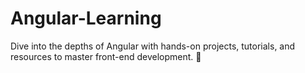 # Angular-Learning
Dive into the depths of Angular with hands-on projects, tutorials, and resources to master front-end development. 🚀
